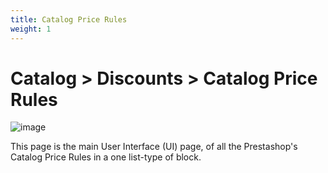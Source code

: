 ```yaml
---
title: Catalog Price Rules
weight: 1
---
```


# Catalog > Discounts > Catalog Price Rules

![image](https://user-images.githubusercontent.com/29095235/136795934-61a885b1-f2ac-4de3-8900-a80b10e1c971.png)

This page is the main User Interface (UI) page, of all the Prestashop's Catalog Price Rules in a one list-type of block. 

